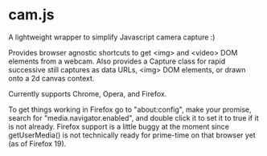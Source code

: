 cam.js
===

A lightweight wrapper to simplify Javascript camera capture :)

Provides browser agnostic shortcuts to get &lt;img&gt; and &lt;video&gt; DOM elements from a webcam.
Also provides a Capture class for rapid successive still captures as data URLs, &lt;img&gt; DOM elements, or drawn onto a 2d canvas context.

Currently supports Chrome, Opera, and Firefox.

To get things working in Firefox go to "about:config", make your promise, search for "media.navigator.enabled", and double click it to set it to true if it is not already.
Firefox support is a little buggy at the moment since getUserMedia() is not technically ready for prime-time on that browser yet (as of Firefox 19).
